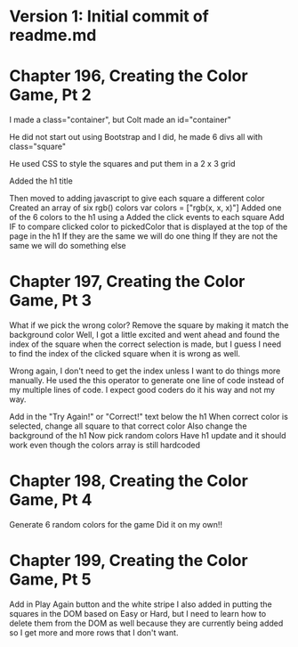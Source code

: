 # Version 1: Initial commit of readme.md

# Chapter 196, Creating the Color Game, Pt 2
   I made a class="container", but Colt made an id="container"
   
   He did not start out using Bootstrap and I did, he made 6 divs all with class="square"

   He used CSS to style the squares and put them in a 2 x 3 grid

   Added the h1 title

   Then moved to adding javascript to give each square a different color
      Created an array of six rgb() colors var colors = ["rgb(x, x, x)"]
      Added one of the 6 colors to the h1 using a <span></span>
      Added the click events to each square
      Add IF to compare clicked color to pickedColor that is displayed at the top
         of the page in the h1
         If they are the same we will do one thing
         If they are not the same we will do something else

# Chapter 197, Creating the Color Game, Pt 3
   What if we pick the wrong color?
      Remove the square by making it match the background color
   Well, I got a little excited and went ahead and found the index of the square
      when the correct selection is made, but I guess I need to find the index of
      the clicked square when it is wrong as well.

   Wrong again, I don't need to get the index unless I want to do things more manually.
      He used the this operator to generate one line of code instead of my multiple
      lines of code. I expect good coders do it his way and not my way.

   Add in the "Try Again!" or "Correct!" text below the h1
   When correct color is selected, change all square to that correct color
      Also change the background of the h1
   Now pick random colors
   Have h1 update and it should work even though the colors array is still hardcoded

# Chapter 198, Creating the Color Game, Pt 4
   Generate 6 random colors for the game
   Did it on my own!!

# Chapter 199, Creating the Color Game, Pt 5
   Add in Play Again button and the white stripe
   I also added in putting the squares in the DOM based on Easy or Hard, but I
      need to learn how to delete them from the DOM as well because they are
      currently being added so I get more and more rows that I don't want.